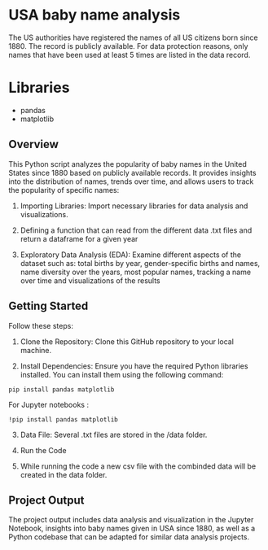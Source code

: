 # USA baby name analysis

The US authorities have registered the names of all US citizens born since 1880. The record is publicly available. 
For data protection reasons, only names that have been used at least 5 times are listed in the data record.

# Libraries
- pandas
- matplotlib

## Overview
This Python script analyzes the popularity of baby names in the United States since 1880 based on publicly available records. It provides insights into the distribution of names, trends over time, and allows users to track the popularity of specific names:

1. Importing Libraries: Import necessary libraries for data analysis and visualizations.

2. Defining a function that can read from the different data .txt files and return a dataframe for a given year

3. Exploratory Data Analysis (EDA): Examine different aspects of the dataset such as: total births by year, gender-specific births and names, name diversity over the years, most popular names, tracking a name over time and visualizations of the results


## Getting Started
Follow these steps:

1. Clone the Repository: Clone this GitHub repository to your local machine.

2. Install Dependencies: Ensure you have the required Python libraries installed. You can install them using the following command:
``````
pip install pandas matplotlib 
``````
For Jupyter notebooks :
``````
!pip install pandas matplotlib 
``````
3. Data File: Several .txt files are stored in the /data folder.

4. Run the Code

5. While running the code a new csv file with the combinded data will be created in the data folder.


## Project Output
The project output includes data analysis and visualization in the Jupyter Notebook, insights into baby names given in USA since 1880, as well as a Python codebase that can be adapted for similar data analysis projects.